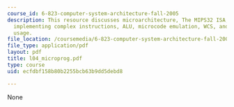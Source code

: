 ```yaml
---
course_id: 6-823-computer-system-architecture-fall-2005
description: This resource discusses microarchitecture, The MIPS32 ISA, MIPS, ROM,
  implementing complex instructions, ALU, microcode emulation, WCS, and their modern
  usage.
file_location: /coursemedia/6-823-computer-system-architecture-fall-2005/ecfdbf158b80b2255bcb63b9dd5debd8_l04_microprog.pdf
file_type: application/pdf
layout: pdf
title: l04_microprog.pdf
type: course
uid: ecfdbf158b80b2255bcb63b9dd5debd8

---
```

None